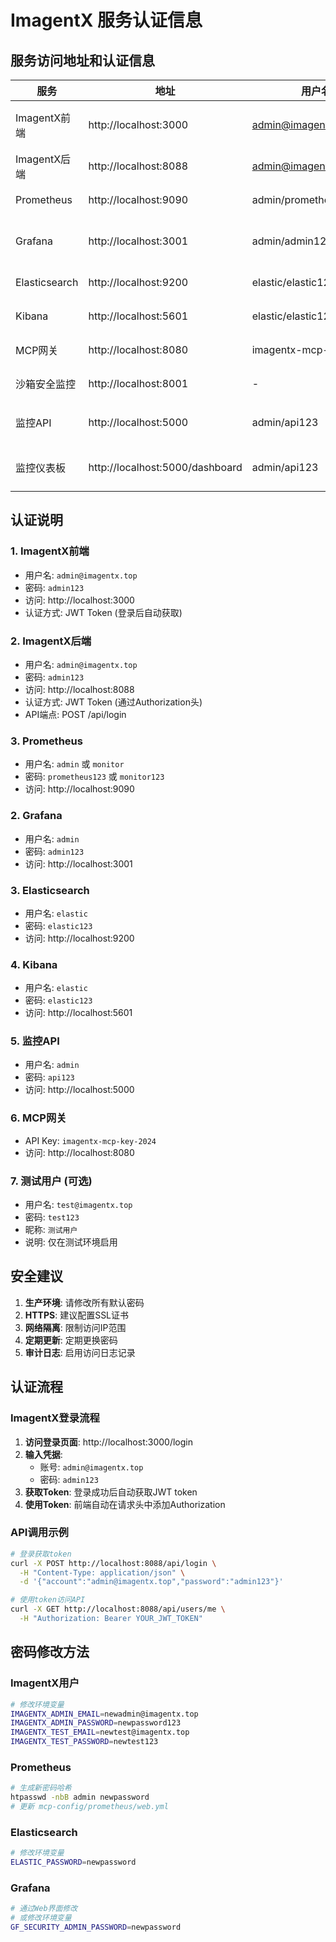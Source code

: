 # ImagentX 服务认证信息

## 服务访问地址和认证信息

| 服务 | 地址 | 用户名/密码 | 功能 |
|------|------|-------------|------|
| ImagentX前端 | http://localhost:3000 | admin@imagentx.top/admin123 | 主应用界面 |
| ImagentX后端 | http://localhost:8088 | admin@imagentx.top/admin123 | API服务 |
| Prometheus | http://localhost:9090 | admin/prometheus123 | 监控系统 |
| Grafana | http://localhost:3001 | admin/admin123 | 可视化面板 |
| Elasticsearch | http://localhost:9200 | elastic/elastic123 | 日志存储 |
| Kibana | http://localhost:5601 | elastic/elastic123 | 日志分析 |
| MCP网关 | http://localhost:8080 | imagentx-mcp-key-2024 | 服务管理 |
| 沙箱安全监控 | http://localhost:8001 | - | 安全指标 |
| 监控API | http://localhost:5000 | admin/api123 | REST API接口 |
| 监控仪表板 | http://localhost:5000/dashboard | admin/api123 | Web仪表板 |

## 认证说明

### 1. ImagentX前端
- 用户名: `admin@imagentx.top`
- 密码: `admin123`
- 访问: http://localhost:3000
- 认证方式: JWT Token (登录后自动获取)

### 2. ImagentX后端
- 用户名: `admin@imagentx.top`
- 密码: `admin123`
- 访问: http://localhost:8088
- 认证方式: JWT Token (通过Authorization头)
- API端点: POST /api/login

### 3. Prometheus
- 用户名: `admin` 或 `monitor`
- 密码: `prometheus123` 或 `monitor123`
- 访问: http://localhost:9090

### 2. Grafana
- 用户名: `admin`
- 密码: `admin123`
- 访问: http://localhost:3001

### 3. Elasticsearch
- 用户名: `elastic`
- 密码: `elastic123`
- 访问: http://localhost:9200

### 4. Kibana
- 用户名: `elastic`
- 密码: `elastic123`
- 访问: http://localhost:5601

### 5. 监控API
- 用户名: `admin`
- 密码: `api123`
- 访问: http://localhost:5000

### 6. MCP网关
- API Key: `imagentx-mcp-key-2024`
- 访问: http://localhost:8080

### 7. 测试用户 (可选)
- 用户名: `test@imagentx.top`
- 密码: `test123`
- 昵称: `测试用户`
- 说明: 仅在测试环境启用

## 安全建议

1. **生产环境**: 请修改所有默认密码
2. **HTTPS**: 建议配置SSL证书
3. **网络隔离**: 限制访问IP范围
4. **定期更新**: 定期更换密码
5. **审计日志**: 启用访问日志记录

## 认证流程

### ImagentX登录流程
1. **访问登录页面**: http://localhost:3000/login
2. **输入凭据**:
   - 账号: `admin@imagentx.top`
   - 密码: `admin123`
3. **获取Token**: 登录成功后自动获取JWT token
4. **使用Token**: 前端自动在请求头中添加Authorization

### API调用示例
```bash
# 登录获取token
curl -X POST http://localhost:8088/api/login \
  -H "Content-Type: application/json" \
  -d '{"account":"admin@imagentx.top","password":"admin123"}'

# 使用token访问API
curl -X GET http://localhost:8088/api/users/me \
  -H "Authorization: Bearer YOUR_JWT_TOKEN"
```

## 密码修改方法

### ImagentX用户
```bash
# 修改环境变量
IMAGENTX_ADMIN_EMAIL=newadmin@imagentx.top
IMAGENTX_ADMIN_PASSWORD=newpassword123
IMAGENTX_TEST_EMAIL=newtest@imagentx.top
IMAGENTX_TEST_PASSWORD=newtest123
```

### Prometheus
```bash
# 生成新密码哈希
htpasswd -nbB admin newpassword
# 更新 mcp-config/prometheus/web.yml
```

### Elasticsearch
```bash
# 修改环境变量
ELASTIC_PASSWORD=newpassword
```

### Grafana
```bash
# 通过Web界面修改
# 或修改环境变量
GF_SECURITY_ADMIN_PASSWORD=newpassword
```
